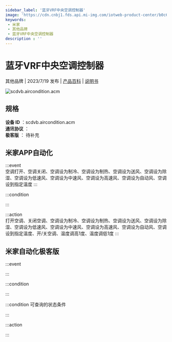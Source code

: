 ```yaml
---
sidebar_label: '蓝牙VRF中央空调控制器'
image: 'https://cdn.cnbj1.fds.api.mi-img.com/iotweb-product-center/b0c60ac381e090f10026caf64d37236a_1682213461166.png?GalaxyAccessKeyId=AKVGLQWBOVIRQ3XLEW&Expires=9223372036854775807&Signature=Z1DAqw32bUGonY1ipcoKVASihjQ='
keywords: 
 - 米家
 - 其他品牌
 - 蓝牙VRF中央空调控制器
description : ''
---
```

# 蓝牙VRF中央空调控制器

其他品牌 | 2023/7/19 发布 | [产品百科](https://home.mi.com/webapp/content/baike/product/index.html?model=scdvb.aircondition.acm/) | [说明书](https://home.mi.com/views/introduction.html?model=scdvb.aircondition.acm&region=cn)

![scdvb.aircondition.acm](https://cdn.cnbj1.fds.api.mi-img.com/iotweb-product-center/b0c60ac381e090f10026caf64d37236a_1682213461166.png?GalaxyAccessKeyId=AKVGLQWBOVIRQ3XLEW&Expires=9223372036854775807&Signature=Z1DAqw32bUGonY1ipcoKVASihjQ=)

## 规格  
> 
**设备 ID** ：scdvb.aircondition.acm  
**通讯协议** ：  
**极客版**  ： 待补充 


## 米家APP自动化  

:::event  
空调打开、空调关闭、空调设为制冷、空调设为制热、空调设为送风、空调设为除湿、空调设为低速风、空调设为中速风、空调设为高速风、空调设为自动风、空调设到指定温度
:::

:::condition  

:::

:::action   
打开空调、关闭空调、空调设为制冷、空调设为制热、空调设为送风、空调设为除湿、空调设为低速风、空调设为中速风、空调设为高速风、空调设为自动风、空调设到指定温度、开/关空调、温度调高1度、温度调低1度
:::

## 米家自动化极客版  

:::event  

:::

:::condition  

:::

:::condition 可查询的状态条件  

:::

:::action  

:::

        
